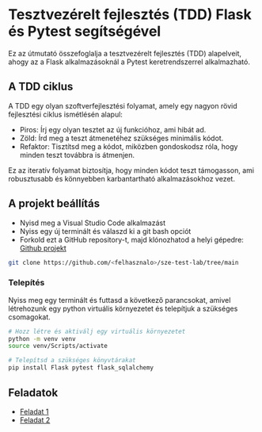 # Tesztvezérelt fejlesztés (TDD) Flask és Pytest segítségével

Ez az útmutató összefoglalja a tesztvezérelt fejlesztés (TDD) alapelveit, ahogy az a Flask alkalmazásoknál a Pytest keretrendszerrel alkalmazható.

## A TDD ciklus

A TDD egy olyan szoftverfejlesztési folyamat, amely egy nagyon rövid fejlesztési ciklus ismétlésén alapul:

- Piros: Írj egy olyan tesztet az új funkcióhoz, ami hibát ad.
- Zöld: Írd meg a teszt átmenetéhez szükséges minimális kódot.
- Refaktor: Tisztítsd meg a kódot, miközben gondoskodsz róla, hogy minden teszt továbbra is átmenjen.

Ez az iteratív folyamat biztosítja, hogy minden kódot teszt támogasson, ami robusztusabb és könnyebben karbantartható alkalmazásokhoz vezet.

## A projekt beállítás

- Nyisd meg a Visual Studio Code alkalmazást
- Nyiss egy új terminált és válaszd ki a git bash opciót
- Forkold ezt a GitHub repository-t, majd klónozhatod a helyi gépedre: [Github projekt](https://github.com/CsDenes/sze-test-lab/tree/main)

```bash
git clone https://github.com/<felhasznalo>/sze-test-lab/tree/main
```

### Telepítés

Nyiss meg egy terminált és futtasd a következő parancsokat, amivel létrehozunk egy python virtuális környezetet és telepítjuk a szükséges csomagokat.

```bash
# Hozz létre és aktiválj egy virtuális környezetet
python -m venv venv
source venv/Scripts/activate

# Telepítsd a szükséges könyvtárakat
pip install Flask pytest flask_sqlalchemy

```

## Feladatok

- [Feladat 1](feladat_1/README.md)
- [Feladat 2](feladat_2/README.md)
